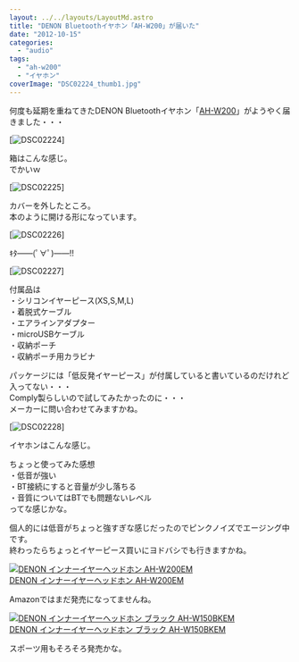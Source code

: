 ```yaml
---
layout: ../../layouts/LayoutMd.astro
title: "DENON Bluetoothイヤホン「AH-W200」が届いた"
date: "2012-10-15"
categories: 
  - "audio"
tags: 
  - "ah-w200"
  - "イヤホン"
coverImage: "DSC02224_thumb1.jpg"
---
```


何度も延期を重ねてきたDENON Bluetoothイヤホン「[AH-W200](http://www.denon.jp/jp/Product/Pages/Product-Detail.aspx?Catid=LifestyleHeadphones&SubId=GLOBECRUISER&ProductId=AH-W200#.UHtzwcepDmc)」がようやく届きました・・・

[![DSC02224](/archive/images/DSC02224_thumb.jpg "DSC02224")]

箱はこんな感じ。  
でかいｗ

[![DSC02225](/archive/images/DSC02225_thumb.jpg "DSC02225")]

カバーを外したところ。  
本のように開ける形になっています。

[![DSC02226](/archive/images/DSC02226_thumb.jpg "DSC02226")]

ｷﾀ――(ﾟ∀ﾟ)――!!

[![DSC02227](/archive/images/DSC02227_thumb.jpg "DSC02227")]

付属品は  
・シリコンイヤーピース(XS,S,M,L)  
・着脱式ケーブル  
・エアラインアダプター  
・microUSBケーブル  
・収納ポーチ  
・収納ポーチ用カラビナ

パッケージには「低反発イヤーピース」が付属していると書いているのだけれど入ってない・・・  
Comply製らしいので試してみたかったのに・・・  
メーカーに問い合わせてみますかね。

[![DSC02228](/archive/images/DSC02228_thumb.jpg "DSC02228")]

イヤホンはこんな感じ。

ちょっと使ってみた感想  
・低音が強い  
・BT接続にすると音量が少し落ちる  
・音質についてはBTでも問題ないレベル  
ってな感じかな。

個人的には低音がちょっと強すぎな感じだったのでピンクノイズでエージング中です。  
終わったらちょっとイヤーピース買いにヨドバシでも行きますかね。

[![DENON インナーイヤーヘッドホン AH-W200EM](/archive/images/413IQSbcFhL._SL75_.jpg)  
DENON インナーイヤーヘッドホン AH-W200EM  
](https://www.amazon.co.jp/exec/obidos/ASIN/B008MUXYOE/mizuka123-22/ref=nosim)

  
Amazonではまだ発売になってませんね。

[![DENON インナーイヤーヘッドホン ブラック AH-W150BKEM](/archive/images/31KF8wbth6L._SL75_.jpg)  
DENON インナーイヤーヘッドホン ブラック AH-W150BKEM  
](https://www.amazon.co.jp/exec/obidos/ASIN/B008MUY48E/mizuka123-22/ref=nosim)

スポーツ用もそろそろ発売かな。

